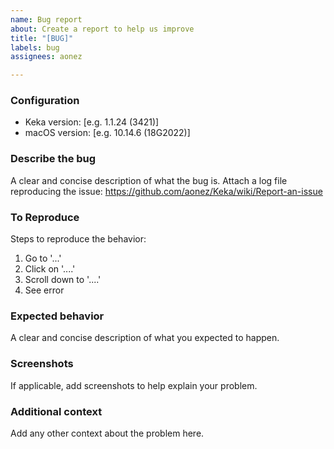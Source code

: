 ```yaml
---
name: Bug report
about: Create a report to help us improve
title: "[BUG]"
labels: bug
assignees: aonez

---
```


### Configuration
- Keka version: [e.g. 1.1.24 (3421)]
- macOS version: [e.g. 10.14.6 (18G2022)]

### Describe the bug
A clear and concise description of what the bug is.
Attach a log file reproducing the issue: https://github.com/aonez/Keka/wiki/Report-an-issue

### To Reproduce
Steps to reproduce the behavior:
1. Go to '...'
2. Click on '....'
3. Scroll down to '....'
4. See error

### Expected behavior
A clear and concise description of what you expected to happen.

### Screenshots
If applicable, add screenshots to help explain your problem.

### Additional context
Add any other context about the problem here.
